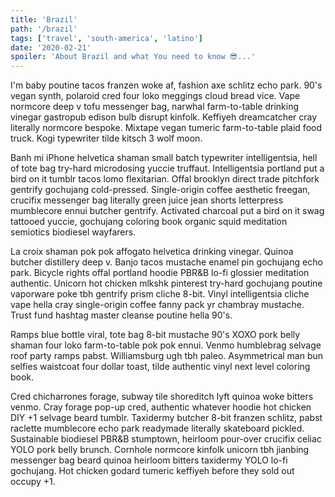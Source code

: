 ```yaml
---
title: 'Brazil'
path: '/brazil'
tags: ['travel', 'south-america', 'latino']
date: '2020-02-21'
spoiler: 'About Brazil and what You need to know 😎...'
---
```


I'm baby poutine tacos franzen woke af, fashion axe schlitz echo park. 90's vegan synth, polaroid cred four loko meggings cloud bread vice. Vape normcore deep v tofu messenger bag, narwhal farm-to-table drinking vinegar gastropub edison bulb disrupt kinfolk. Keffiyeh dreamcatcher cray literally normcore bespoke. Mixtape vegan tumeric farm-to-table plaid food truck. Kogi typewriter tilde kitsch 3 wolf moon.

Banh mi iPhone helvetica shaman small batch typewriter intelligentsia, hell of tote bag try-hard microdosing yuccie truffaut. Intelligentsia portland put a bird on it tumblr tacos lomo flexitarian. Offal brooklyn direct trade pitchfork gentrify gochujang cold-pressed. Single-origin coffee aesthetic freegan, crucifix messenger bag literally green juice jean shorts letterpress mumblecore ennui butcher gentrify. Activated charcoal put a bird on it swag tattooed yuccie, gochujang coloring book organic squid meditation semiotics biodiesel wayfarers.

La croix shaman pok pok affogato helvetica drinking vinegar. Quinoa butcher distillery deep v. Banjo tacos mustache enamel pin gochujang echo park. Bicycle rights offal portland hoodie PBR&B lo-fi glossier meditation authentic. Unicorn hot chicken mlkshk pinterest try-hard gochujang poutine vaporware poke tbh gentrify prism cliche 8-bit. Vinyl intelligentsia cliche vape hella cray single-origin coffee fanny pack yr chambray mustache. Trust fund hashtag master cleanse poutine hella 90's.

Ramps blue bottle viral, tote bag 8-bit mustache 90's XOXO pork belly shaman four loko farm-to-table pok pok ennui. Venmo humblebrag selvage roof party ramps pabst. Williamsburg ugh tbh paleo. Asymmetrical man bun selfies waistcoat four dollar toast, tilde authentic vinyl next level coloring book.

Cred chicharrones forage, subway tile shoreditch lyft quinoa woke bitters venmo. Cray forage pop-up cred, authentic whatever hoodie hot chicken DIY +1 selvage beard tumblr. Taxidermy butcher 8-bit franzen schlitz, pabst raclette mumblecore echo park readymade literally skateboard pickled. Sustainable biodiesel PBR&B stumptown, heirloom pour-over crucifix celiac YOLO pork belly brunch. Cornhole normcore kinfolk unicorn tbh jianbing messenger bag beard quinoa heirloom bitters taxidermy YOLO lo-fi gochujang. Hot chicken godard tumeric keffiyeh before they sold out occupy +1.
